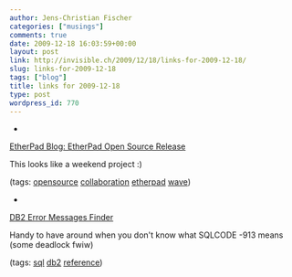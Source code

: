 ```yaml
---
author: Jens-Christian Fischer
categories: ["musings"]
comments: true
date: 2009-12-18 16:03:59+00:00
layout: post
link: http://invisible.ch/2009/12/18/links-for-2009-12-18/
slug: links-for-2009-12-18
tags: ["blog"]
title: links for 2009-12-18
type: post
wordpress_id: 770
---
```


  * 
                

[EtherPad Blog: EtherPad Open Source Release](http://etherpad.com/ep/blog/posts/etherpad-open-source-release)


                

This looks like a weekend project :)


                

(tags: [opensource](http://delicious.com/jaycee/opensource) [collaboration](http://delicious.com/jaycee/collaboration) [etherpad](http://delicious.com/jaycee/etherpad) [wave](http://delicious.com/jaycee/wave))


            
  * 
                

[DB2 Error Messages Finder](http://publib.boulder.ibm.com/iseries/v5r2/ic2924/index.htm?info/rzala/rzalafinder.htm)


                

Handy to have around when you don't know what SQLCODE -913 means (some deadlock fwiw)


                

(tags: [sql](http://delicious.com/jaycee/sql) [db2](http://delicious.com/jaycee/db2) [reference](http://delicious.com/jaycee/reference))


            
